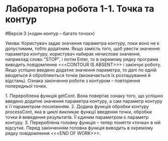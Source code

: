 # Лабораторна робота 1-1. Точка та контур

#Версія 3 («один контур – багато точок») 

Умова:
Користувач задає значення параметра контуру, поки воно не є допустимим, тобто додатним. Якщо замість того, щоб увести значення параметра контуру, користувач набирає нечислове значення, наприклад слово "STOP", і потім Enter, то в окремому рядку програма виводить повідомлення <<<CONTOUR IS ABSENT>>> і закінчує роботу. Якщо успішно введено додатне значення параметра, то далі по одній вводяться й обробляються точки (визначається їх розташування й відстань). Ознака закінчення роботи з контуром – повторення попередньої точки. 

1. Перероблена функція getCont. Вона повертає ознаку того, що успішно введено додатне значення параметра контуру, а сам параметр контуру є її параметром-посиланням. 
2. Додана функція обробки контуру processCont, яка в циклі викликає функції введення точки, обробки точки й виведення результатів. Її єдиним параметром є параметр контуру. 
3. Перероблена головну функція – тепер поняття «точка» в ній відсутнє. Перед закінченням головна функція виводить в окремому рядку повідомлення <<<END OF WORK>>>.